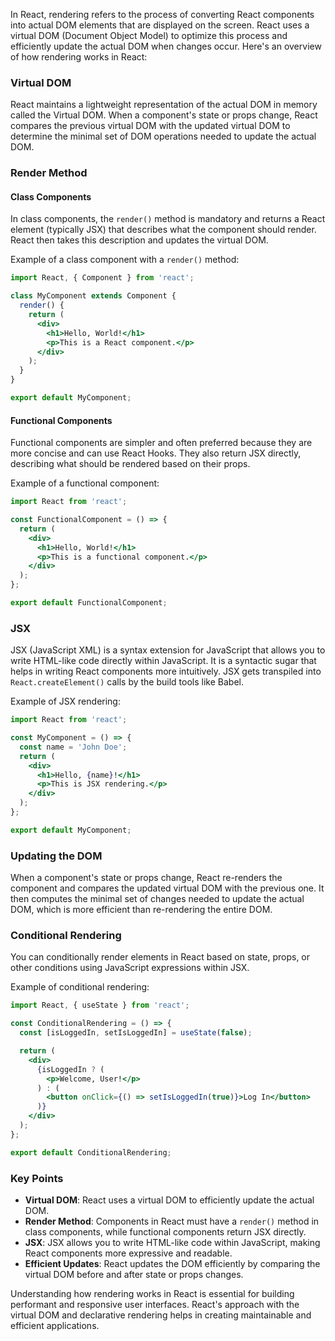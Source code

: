 In React, rendering refers to the process of converting React components into actual DOM elements that are displayed on the screen. React uses a virtual DOM (Document Object Model) to optimize this process and efficiently update the actual DOM when changes occur. Here's an overview of how rendering works in React:

### Virtual DOM

React maintains a lightweight representation of the actual DOM in memory called the Virtual DOM. When a component's state or props change, React compares the previous virtual DOM with the updated virtual DOM to determine the minimal set of DOM operations needed to update the actual DOM.

### Render Method

#### Class Components

In class components, the `render()` method is mandatory and returns a React element (typically JSX) that describes what the component should render. React then takes this description and updates the virtual DOM.

Example of a class component with a `render()` method:

```jsx
import React, { Component } from 'react';

class MyComponent extends Component {
  render() {
    return (
      <div>
        <h1>Hello, World!</h1>
        <p>This is a React component.</p>
      </div>
    );
  }
}

export default MyComponent;
```

#### Functional Components

Functional components are simpler and often preferred because they are more concise and can use React Hooks. They also return JSX directly, describing what should be rendered based on their props.

Example of a functional component:

```jsx
import React from 'react';

const FunctionalComponent = () => {
  return (
    <div>
      <h1>Hello, World!</h1>
      <p>This is a functional component.</p>
    </div>
  );
};

export default FunctionalComponent;
```

### JSX

JSX (JavaScript XML) is a syntax extension for JavaScript that allows you to write HTML-like code directly within JavaScript. It is a syntactic sugar that helps in writing React components more intuitively. JSX gets transpiled into `React.createElement()` calls by the build tools like Babel.

Example of JSX rendering:

```jsx
import React from 'react';

const MyComponent = () => {
  const name = 'John Doe';
  return (
    <div>
      <h1>Hello, {name}!</h1>
      <p>This is JSX rendering.</p>
    </div>
  );
};

export default MyComponent;
```

### Updating the DOM

When a component's state or props change, React re-renders the component and compares the updated virtual DOM with the previous one. It then computes the minimal set of changes needed to update the actual DOM, which is more efficient than re-rendering the entire DOM.

### Conditional Rendering

You can conditionally render elements in React based on state, props, or other conditions using JavaScript expressions within JSX.

Example of conditional rendering:

```jsx
import React, { useState } from 'react';

const ConditionalRendering = () => {
  const [isLoggedIn, setIsLoggedIn] = useState(false);

  return (
    <div>
      {isLoggedIn ? (
        <p>Welcome, User!</p>
      ) : (
        <button onClick={() => setIsLoggedIn(true)}>Log In</button>
      )}
    </div>
  );
};

export default ConditionalRendering;
```

### Key Points

- **Virtual DOM**: React uses a virtual DOM to efficiently update the actual DOM.
- **Render Method**: Components in React must have a `render()` method in class components, while functional components return JSX directly.
- **JSX**: JSX allows you to write HTML-like code within JavaScript, making React components more expressive and readable.
- **Efficient Updates**: React updates the DOM efficiently by comparing the virtual DOM before and after state or props changes.

Understanding how rendering works in React is essential for building performant and responsive user interfaces. React's approach with the virtual DOM and declarative rendering helps in creating maintainable and efficient applications.